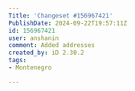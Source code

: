 ```yaml
---
Title: 'Changeset #156967421'
PublishDate: 2024-09-22T19:57:11Z
id: 156967421
user: anshanin
comment: Added addresses
created_by: iD 2.30.2
tags:
- Montenegro

---
```

